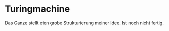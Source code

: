 Turingmachine
=============
Das Ganze stellt eien grobe Strukturierung meiner Idee.
Ist noch nicht fertig. 
